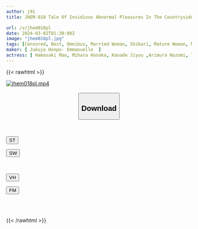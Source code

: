 ```yaml
---
author: j91
title: JHEM-018 Tale Of Insidious Abnormal Pleasures In The Countryside. A Girl Being Trained In Bondage. Forbidden Rope Play With Incest. A Sad Sex Of 5 People Writhing In Agony As The Rope Digs Into Their Bodies And A Candle. 120 Minutes.

url: /v/jhem018pl
date: 2024-03-02T01:30:00Z
image: "jhem018pl.jpg"
tags: [Censored, Best, Omnibus, Married Woman, Shibari, Mature Woman, Multiple Story	]
maker: [ Jukujo Honpo- Emmanuelle  ]
actress: [ Hamasaki Mao, Mihara Honoka, Kanade Jiyuu ,Arimura Nozomi, Takarada Arisa]
---
```



{{< rawhtml >}}

<div class="video" data-videoid="bP16J1eY9ytxzb">
    <a href="javascript:;">
        <img src="/v/jhem018pl/jhem018pl.jpg" width="WIDTH" height="HEIGHT" alt="jhem018pl.mp4" loading="lazy">
    </a>
</div>

<script type="text/javascript" src="https://j91.asia/asset/on-demand-st.js"></script>

<br>
  <link rel="stylesheet" href="https://j91.asia/asset/bs5.css">
  
  <center>
  <button class="btn btn-primary" type="button" data-bs-toggle="collapse" data-bs-target=".multi-collapse" aria-expanded="false" aria-controls="multiCollapseExample1 multiCollapseExample2"><h2>Download</h2></button></center>
</p>
<div class="row">
  <div class="col">
    <div class="collapse multi-collapse" id="multiCollapseExample1">
      <div class="card card-body">
	      	      <br>
<div class="buttons">  
<p><a href="https://streamtape.to/v/bP16J1eY9ytxzb" target="_blank"><button class="btn-hover color-3"><i class="fa fa-download"></i> ST</button></a></p>
<p><a href="https://cdnwish.com/gab1q44zdo6p" target="_blank"><button class="btn-hover color-2"><i class="fa fa-download"></i> SW</button></a></p></div>
    </div>
  </div>
</div>
  <div class="col">
    <div class="collapse multi-collapse" id="multiCollapseExample2">
      <div class="card card-body">
	      <br>
<div class="buttons">
<p><a href="javascript:;"><button class="btn-hover color-9"><i class="fa fa-download"></i> VH</button></a></p>
<p><a href="javascript:;"><button class="btn-hover color-8"><i class="fa fa-download"></i> FM</button></a></p></div>
<br><br>
      </div>
    </div>
  </div>
</div>

{{< /rawhtml >}}